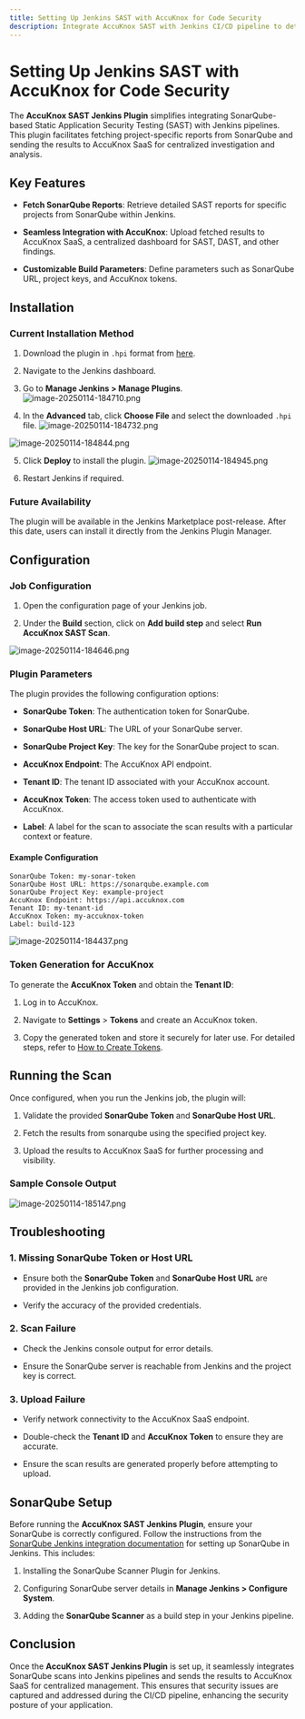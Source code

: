 ```yaml
---
title: Setting Up Jenkins SAST with AccuKnox for Code Security
description: Integrate AccuKnox SAST with Jenkins CI/CD pipeline to detect security vulnerabilities in source code.
---
```


# Setting Up Jenkins SAST with AccuKnox for Code Security

The **AccuKnox SAST Jenkins Plugin** simplifies integrating SonarQube-based Static Application Security Testing (SAST) with Jenkins pipelines. This plugin facilitates fetching project-specific reports from SonarQube and sending the results to AccuKnox SaaS for centralized investigation and analysis.

## Key Features

- **Fetch SonarQube Reports**: Retrieve detailed SAST reports for specific projects from SonarQube within Jenkins.

- **Seamless Integration with AccuKnox**: Upload fetched results to AccuKnox SaaS, a centralized dashboard for SAST, DAST, and other findings.

- **Customizable Build Parameters**: Define parameters such as SonarQube URL, project keys, and AccuKnox tokens.

## Installation

### Current Installation Method

1. Download the plugin in `.hpi` format from [here](https://drive.google.com/file/d/1H6yLOanoQ6RyHTGdGn_Ah2w4CGhKuOsD/view?usp=drive_link "https://drive.google.com/file/d/1H6yLOanoQ6RyHTGdGn_Ah2w4CGhKuOsD/view?usp=drive_link").

2. Navigate to the Jenkins dashboard.

3. Go to **Manage Jenkins > Manage Plugins**.
   ![image-20250114-184710.png](./images/jenkins-sast/1.png)

4. In the **Advanced** tab, click **Choose File** and select the downloaded `.hpi` file.
   ![image-20250114-184732.png](./images/jenkins-sast/2.png)

![image-20250114-184844.png](./images/jenkins-sast/3.png)

5. Click **Deploy** to install the plugin.
   ![image-20250114-184945.png](./images/jenkins-sast/4.png)

6. Restart Jenkins if required.

### Future Availability

The plugin will be available in the Jenkins Marketplace post-release. After this date, users can install it directly from the Jenkins Plugin Manager.

## Configuration

### Job Configuration

1. Open the configuration page of your Jenkins job.

2. Under the **Build** section, click on **Add build step** and select **Run AccuKnox SAST Scan**.

![image-20250114-184646.png](./images/jenkins-sast/5.png)

### Plugin Parameters

The plugin provides the following configuration options:

- **SonarQube Token**: The authentication token for SonarQube.

- **SonarQube Host URL**: The URL of your SonarQube server.

- **SonarQube Project Key**: The key for the SonarQube project to scan.

- **AccuKnox Endpoint**: The AccuKnox API endpoint.

- **Tenant ID**: The tenant ID associated with your AccuKnox account.

- **AccuKnox Token**: The access token used to authenticate with AccuKnox.

- **Label**: A label for the scan to associate the scan results with a particular context or feature.

#### Example Configuration

```
SonarQube Token: my-sonar-token
SonarQube Host URL: https://sonarqube.example.com
SonarQube Project Key: example-project
AccuKnox Endpoint: https://api.accuknox.com
Tenant ID: my-tenant-id
AccuKnox Token: my-accuknox-token
Label: build-123
```

![image-20250114-184437.png](./images/jenkins-sast/6.png)

### Token Generation for AccuKnox

To generate the **AccuKnox Token** and obtain the **Tenant ID**:

1. Log in to AccuKnox.

2. Navigate to **Settings** > **Tokens** and create an AccuKnox token.

3. Copy the generated token and store it securely for later use. For detailed steps, refer to [How to Create Tokens](https://help.accuknox.com/how-to/how-to-create-tokens/ "https://help.accuknox.com/how-to/how-to-create-tokens/").

## Running the Scan

Once configured, when you run the Jenkins job, the plugin will:

1. Validate the provided **SonarQube Token** and **SonarQube Host URL**.

2. Fetch the results from sonarqube using the specified project key.

3. Upload the results to AccuKnox SaaS for further processing and visibility.

### Sample Console Output

![image-20250114-185147.png](./images/jenkins-sast/7.png)

## Troubleshooting

### 1. **Missing SonarQube Token or Host URL**

- Ensure both the **SonarQube Token** and **SonarQube Host URL** are provided in the Jenkins job configuration.

- Verify the accuracy of the provided credentials.

### 2. **Scan Failure**

- Check the Jenkins console output for error details.

- Ensure the SonarQube server is reachable from Jenkins and the project key is correct.

### 3. **Upload Failure**

- Verify network connectivity to the AccuKnox SaaS endpoint.

- Double-check the **Tenant ID** and **AccuKnox Token** to ensure they are accurate.

- Ensure the scan results are generated properly before attempting to upload.

## SonarQube Setup

Before running the **AccuKnox SAST Jenkins Plugin**, ensure your SonarQube is correctly configured. Follow the instructions from the [SonarQube Jenkins integration documentation](https://docs.sonarsource.com/sonarqube-server/9.7/analyzing-source-code/scanners/jenkins-extension-sonarqube/ "https://docs.sonarsource.com/sonarqube-server/9.7/analyzing-source-code/scanners/jenkins-extension-sonarqube/") for setting up SonarQube in Jenkins. This includes:

1. Installing the SonarQube Scanner Plugin for Jenkins.

2. Configuring SonarQube server details in **Manage Jenkins > Configure System**.

3. Adding the **SonarQube Scanner** as a build step in your Jenkins pipeline.

## Conclusion

Once the **AccuKnox SAST Jenkins Plugin** is set up, it seamlessly integrates SonarQube scans into Jenkins pipelines and sends the results to AccuKnox SaaS for centralized management. This ensures that security issues are captured and addressed during the CI/CD pipeline, enhancing the security posture of your application.
